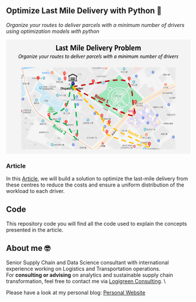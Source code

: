 ## Optimize Last Mile Delivery with Python 👷
*Organize your routes to deliver parcels with a minimum number of drivers using optimization models with python*


<p align="center">
  <img align="center" src="https://github.com/samirsaci/samirsaci.github.io/blob/main/static/img/Kuaidi.png">
</p>

### Article
In this [Article](https://medium.com/towards-data-science/optimize-e-commerce-last-mile-delivery-with-python-ab9ba37d214c), we will build a solution to optimize 
the last-mile delivery from these centres to reduce the costs and ensure a uniform distribution of the workload to each driver.


## Code
This repository code you will find all the code used to explain the concepts presented in the article.

## About me 🤓
Senior Supply Chain and Data Science consultant with international experience working on Logistics and Transportation operations. \
For **consulting or advising** on analytics and sustainable supply chain transformation, feel free to contact me via [Logigreen Consulting](https://www.logi-green.com/). \

Please have a look at my personal blog: [Personal Website](https://samirsaci.com)
